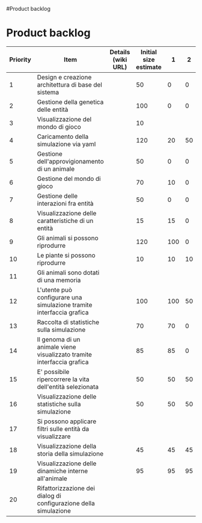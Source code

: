 #Product backlog
# Product backlog

| Priority | Item                                                                    	 | Details (wiki URL)  | Initial size estimate | 1 | 2 | 3 | 4 | 
|----------|---------------------------------------------------------------------------|---------------------|-----------------------|---|---|---|---|
| 1        |Design e creazione architettura di base del sistema	                             	 |                     | 50                    | 0        |  0| 0 | 0 |
| 2        |  Gestione della genetica delle entità|                     | 100                    | 0 | 0 | 0 | 0 | 
| 3        |  Visualizzazione del mondo di gioco|                     | 10                    |   |   |   |   |
| 4        |  Caricamento della simulazione via yaml|         | 120                  | 20 | 50 | 0 | 0 |
| 5        |  Gestione dell'approvigionamento di un animale| | 50                  | 0  | 0  | 0  | 0  |
| 6        |  Gestione del mondo di gioco |                     | 70                  | 10  | 0  | 0  | 0  |
| 7        |  Gestione delle interazioni fra entità 	 |                  | 50                  | 0  | 0  | 0  | 0  |
| 8        |  Visualizzazione delle caratteristiche di un entità 	    |                       | 15 | 15 | 0 | 0 | 0 |
| 9        |  Gli animali si possono riprodurre	    |                       | 120                    | 100  | 0  | 0  | 0  |
| 10        |  Le piante si possono riprodurre    |                       |   10                  |  10 | 10  | 0  | 0  |
| 11        |  Gli animali sono dotati di una memoria	    |                       |                     |   |   |   |   |
| 12        |  L'utente può configurare una simulazione tramite interfaccia grafica |                       | 100                    |  100 | 50   | 20  | 0  |
|13        | Raccolta di statistiche sulla simulazione	    |                       |  70                   | 70  | 0  | 0  | 0  |
| 14        |  Il genoma di un animale viene visualizzato tramite interfaccia grafica	    |                       | 85 | 85 | 0 | 0 |   |
| 15        |  E' possibile ripercorrere la vita dell'entità selezionata	    |                       |   50                  | 50  | 50  | 10  | 0  |
| 16        |  Visualizzazione delle statistiche sulla simulazione	    |                       |          50           | 50  | 50  | 0  | 0  |
| 17        | Si possono applicare filtri sulle entità da visualizzare 	    |                       |                     |   |   |   |   |
| 18        |  Visualizzazione della storia della simulazione 	    |                       |   45                  | 45  |45   |0   | 0  |
| 19        |  Visualizzazione delle dinamiche interne all'animale 	    |                       |    95                 | 95  | 95  | 0  | 0  |
| 20        |  Rifattorizzazione dei dialog di configurazione della simulazione 	    |                       |                     |   |   |   |   |
